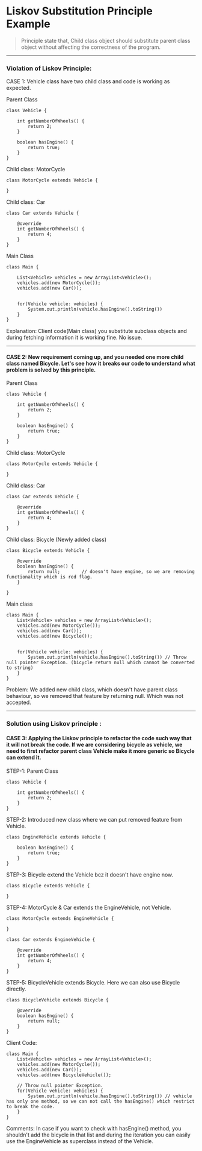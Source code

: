 # Liskov Substitution Principle Example

> Principle state that, Child class object should substitute parent class object without affecting the correctness of the program.

---

### Violation of Liskov Principle:

CASE 1: Vehicle class have two child class and code is working as expected. 

Parent Class

    class Vehicle {
    
        int getNumberOfWheels() {
            return 2;
        }
    
        boolean hasEngine() {
            return true;
        }
    }

Child class: MotorCycle

    class MotorCycle extends Vehicle {
    
    }

Child class: Car

    class Car extends Vehicle {
    
        @override
        int getNumberOfWheels() {
            return 4;
        }
    }

Main Class

    class Main {
    
        List<Vehicle> vehicles = new ArrayList<Vehicle>();
        vehicles.add(new MotorCycle());
        vehicles.add(new Car());
    
    
        for(Vehicle vehicle: vehicles) {
            System.out.println(vehicle.hasEngine().toString())
        }
    }

Explanation: Client code(Main class) you substitute subclass objects and during fetching 
information it is working fine. No issue. 

---

#### CASE 2: New requirement coming up, and you needed one more child class named Bicycle. Let's see how it breaks our code to understand what problem is solved by this principle.

Parent Class

    class Vehicle {
    
        int getNumberOfWheels() {
            return 2;
        }
    
        boolean hasEngine() {
            return true;
        }
    }

Child class: MotorCycle

    class MotorCycle extends Vehicle {
    
    }

Child class: Car

    class Car extends Vehicle {
    
        @override
        int getNumberOfWheels() {
            return 4;
        }
    }

Child class: Bicycle (Newly added class)

    class Bicycle extends Vehicle {
    
        @override
        boolean hasEngine() {
            return null;        // doesn't have engine, so we are removing functionality which is red flag. 
        }
    
    }

Main class

    class Main {
        List<Vehicle> vehicles = new ArrayList<Vehicle>();
        vehicles.add(new MotorCycle());
        vehicles.add(new Car());
        vehicles.add(new Bicycle());
    
    
        for(Vehicle vehicle: vehicles) {
            System.out.println(vehicle.hasEngine().toString()) // Throw null pointer Exception. (bicycle return null which cannot be converted to string)
        }
    }

Problem: We added new child class, which doesn't have parent class behaviour, so we removed that feature by returning null. Which was not accepted. 

--- 

### Solution using Liskov principle :

#### CASE 3: Applying the Liskov principle to refactor the code such way that it will not break the code. If we are considering bicycle as vehicle, we need to first refactor parent class **Vehicle** make it more generic so Bicycle can extend it.

STEP-1: Parent Class

    class Vehicle {
    
        int getNumberOfWheels() {
            return 2;
        }
    }

STEP-2: Introduced new class where we can put removed feature from Vehicle. 

    class EngineVehicle extends Vehicle {
    
        boolean hasEngine() {
            return true;
        }
    }

STEP-3: Bicycle extend the Vehicle bcz it doesn't have engine now. 

    class Bicycle extends Vehicle {
    
    }

STEP-4: MotorCycle & Car extends the EngineVehicle, not Vehicle. 

    class MotorCycle extends EngineVehicle {
    
    }
    
    class Car extends EngineVehicle {
    
        @override
        int getNumberOfWheels() {
            return 4;
        }
    }

STEP-5: BicycleVehicle extends Bicycle. Here we can also use Bicycle directly. 

    class BicycleVehicle extends Bicycle {
    
        @override
        boolean hasEngine() {
            return null;
        }
    }

Client Code: 

    class Main {
        List<Vehicle> vehicles = new ArrayList<Vehicle>();
        vehicles.add(new MotorCycle());
        vehicles.add(new Car());
        vehicles.add(new BicycleVehicle());
    
        // Throw null pointer Exception. 
        for(Vehicle vehicle: vehicles) {
            System.out.println(vehicle.hasEngine().toString()) // vehicle has only one method, so we can not call the hasEngine() which restrict to break the code.
        }
    }

Comments: In case if you want to check with hasEngine() method, you shouldn't add the bicycle in that list and during the iteration you can easily use the EngineVehicle as superclass instead of the Vehicle. 
